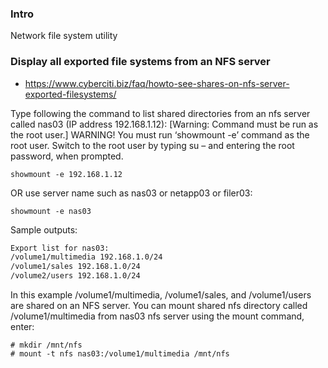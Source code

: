 ### Intro

Network file system utility


### Display all exported file systems from an NFS server
+ https://www.cyberciti.biz/faq/howto-see-shares-on-nfs-server-exported-filesystems/

Type following the command to list shared directories from an nfs server called
nas03 (IP address 192.168.1.12): [Warning: Command must be run as the root
user.] WARNING! You must run ‘showmount -e’ command as the root user. Switch to
the root user by typing su – and entering the root password, when prompted.

    showmount -e 192.168.1.12

OR use server name such as nas03 or netapp03 or filer03:

    showmount -e nas03

Sample outputs:

``` sh
Export list for nas03:
/volume1/multimedia 192.168.1.0/24
/volume1/sales 192.168.1.0/24
/volume2/users 192.168.1.0/24
```

In this example /volume1/multimedia, /volume1/sales, and /volume1/users are
shared on an NFS server. You can mount shared nfs directory called
/volume1/multimedia from nas03 nfs server using the mount command, enter:

    # mkdir /mnt/nfs
    # mount -t nfs nas03:/volume1/multimedia /mnt/nfs

